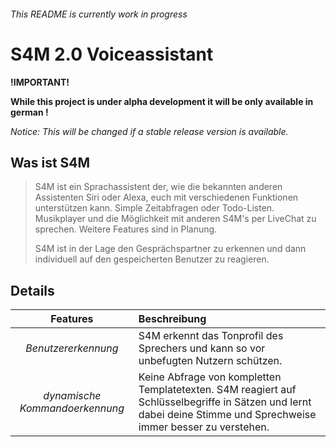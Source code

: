 ###### This README is currently work in progress #####

# S4M 2.0 Voiceassistant #

__!IMPORTANT!__

__While this project is under alpha development it will be only available in german !__

*Notice: This will be changed if a stable release version is available.*

## Was ist S4M ##

> S4M ist ein Sprachassistent der, wie die bekannten anderen Assistenten Siri oder Alexa, euch mit verschiedenen Funktionen unterstützen kann. Simple Zeitabfragen oder Todo-Listen. Musikplayer und die Möglichkeit mit anderen S4M's per LiveChat zu sprechen. Weitere Features sind in Planung.
>
>S4M ist in der Lage den Gesprächspartner zu erkennen und dann individuell auf den gespeicherten Benutzer zu reagieren.

## Details ##

|__Features__|__Beschreibung__|
|:------:|:--------|
|*Benutzererkennung*| S4M erkennt das Tonprofil des Sprechers und kann so vor unbefugten Nutzern schützen.|
|*dynamische Kommandoerkennung*|Keine Abfrage von kompletten Templatetexten. S4M reagiert auf Schlüsselbegriffe in Sätzen und lernt dabei deine Stimme und Sprechweise immer besser zu verstehen.|
